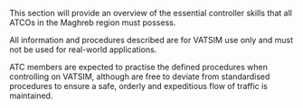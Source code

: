 This section will provide an overview of the essential controller skills that all ATCOs in the Maghreb region must possess.

All information and procedures described are for VATSIM use only and must not be used for real-world applications.

ATC members are expected to practise the defined procedures when controlling on VATSIM, although are free to deviate from standardised procedures to ensure a safe, orderly and expeditious flow of traffic is maintained.